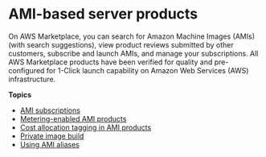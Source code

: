 # AMI\-based server products<a name="buyer-server-products"></a>

 On AWS Marketplace, you can search for Amazon Machine Images \(AMIs\) \(with search suggestions\), view product reviews submitted by other customers, subscribe and launch AMIs, and manage your subscriptions\. All AWS Marketplace products have been verified for quality and pre\-configured for 1\-Click launch capability on Amazon Web Services \(AWS\) infrastructure\. 

**Topics**
+ [AMI subscriptions](buyer-ami-subscriptions.md)
+ [Metering\-enabled AMI products](buyer-ami-metering-enabled-products.md)
+ [Cost allocation tagging in AMI products](cost-allocation-tagging-ami-marketplace.md)
+ [Private image build](buyer-private-image-build.md)
+ [Using AMI aliases](buyer-ami-aliases.md)